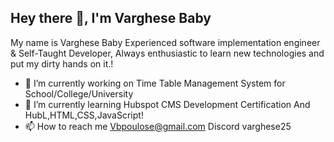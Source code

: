 ## Hey there 👋, I'm Varghese Baby
My name is Varghese Baby Experienced software implementation engineer & Self-Taught Developer, Always enthusiastic to learn new technologies and put my dirty hands on it.!

- 🔭 I’m currently working on Time Table Management System for School/College/University
- 🌱 I’m currently learning Hubspot CMS Development Certification And HubL,HTML,CSS,JavaScript!
- 📫 How to reach me Vbpoulose@gmail.com Discord varghese25


<!--
**varghese25/varghese25** is a ✨ _special_ ✨ repository because its `README.md` (this file) appears on your GitHub profile.

Here are some ideas to get you started:
- 👯 I’m looking to collaborate on ...
- 🤔 I’m looking for help with ...
- 💬 Ask me about ...
- 📫 How to reach me: ...
     Vbpoulose@gmail.com
- 😄 Pronouns: ...
- ⚡ Fun fact: ...



-->
